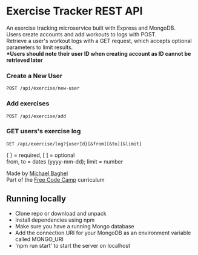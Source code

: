 # Exercise Tracker REST API

An exercise tracking microservice built with Express and MongoDB.  
Users create accounts and add workouts to logs with POST.  
Retrieve a user's workout logs with a GET request, which accepts optional parameters to limit results.  
**\*Users should note their user ID when creating account as ID cannot be retrieved later**

### Create a New User  
    POST /api/exercise/new-user
    
### Add exercises  
    POST /api/exercise/add
    
### GET users's exercise log  
    GET /api/exercise/log?{userId}[&from][&to][&limit]
{ } = required, \[ \] = optional  
from, to = dates (yyyy-mm-dd); limit = number    

Made by [Michael Baghel](https://michaelbaghel.com/)  
Part of the [Free Code Camp](https://freecodecamp.org) curriculum

## Running locally

- Clone repo or download and unpack
- Install dependencies using npm
- Make sure you have a running Mongo database
- Add the connection URI for your MongoDB as an environment variable called MONGO_URI
- 'npm run start' to start the server on localhost


